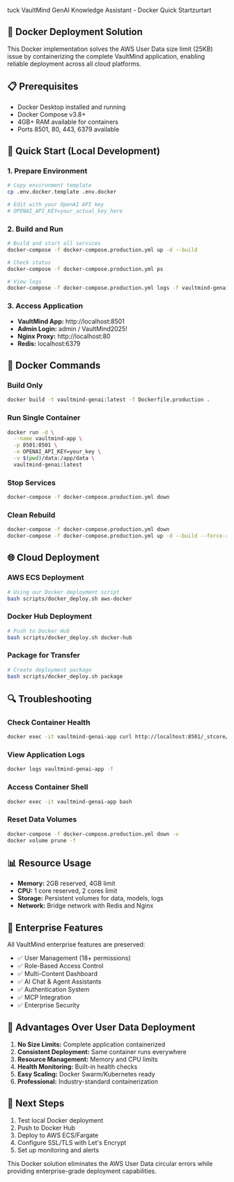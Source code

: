 tuck VaultMind GenAI Knowledge Assistant - Docker Quick Startzurtart

## 🚀 Docker Deployment Solution

This Docker implementation solves the AWS User Data size limit (25KB) issue by containerizing the complete VaultMind application, enabling reliable deployment across all cloud platforms.

## 📋 Prerequisites

- Docker Desktop installed and running
- Docker Compose v3.8+
- 4GB+ RAM available for containers
- Ports 8501, 80, 443, 6379 available

## 🎯 Quick Start (Local Development)

### 1. Prepare Environment
```bash
# Copy environment template
cp .env.docker.template .env.docker

# Edit with your OpenAI API key
# OPENAI_API_KEY=your_actual_key_here
```

### 2. Build and Run
```bash
# Build and start all services
docker-compose -f docker-compose.production.yml up -d --build

# Check status
docker-compose -f docker-compose.production.yml ps

# View logs
docker-compose -f docker-compose.production.yml logs -f vaultmind-genai
```

### 3. Access Application
- **VaultMind App:** http://localhost:8501
- **Admin Login:** admin / VaultMind2025!
- **Nginx Proxy:** http://localhost:80
- **Redis:** localhost:6379

## 🔧 Docker Commands

### Build Only
```bash
docker build -t vaultmind-genai:latest -f Dockerfile.production .
```

### Run Single Container
```bash
docker run -d \
  --name vaultmind-app \
  -p 8501:8501 \
  -e OPENAI_API_KEY=your_key \
  -v $(pwd)/data:/app/data \
  vaultmind-genai:latest
```

### Stop Services
```bash
docker-compose -f docker-compose.production.yml down
```

### Clean Rebuild
```bash
docker-compose -f docker-compose.production.yml down
docker-compose -f docker-compose.production.yml up -d --build --force-recreate
```

## 🌐 Cloud Deployment

### AWS ECS Deployment
```bash
# Using our Docker deployment script
bash scripts/docker_deploy.sh aws-docker
```

### Docker Hub Deployment
```bash
# Push to Docker Hub
bash scripts/docker_deploy.sh docker-hub
```

### Package for Transfer
```bash
# Create deployment package
bash scripts/docker_deploy.sh package
```

## 🔍 Troubleshooting

### Check Container Health
```bash
docker exec -it vaultmind-genai-app curl http://localhost:8501/_stcore/health
```

### View Application Logs
```bash
docker logs vaultmind-genai-app -f
```

### Access Container Shell
```bash
docker exec -it vaultmind-genai-app bash
```

### Reset Data Volumes
```bash
docker-compose -f docker-compose.production.yml down -v
docker volume prune -f
```

## 📊 Resource Usage

- **Memory:** 2GB reserved, 4GB limit
- **CPU:** 1 core reserved, 2 cores limit
- **Storage:** Persistent volumes for data, models, logs
- **Network:** Bridge network with Redis and Nginx

## 🎯 Enterprise Features

All VaultMind enterprise features are preserved:
- ✅ User Management (18+ permissions)
- ✅ Role-Based Access Control
- ✅ Multi-Content Dashboard
- ✅ AI Chat & Agent Assistants
- ✅ Authentication System
- ✅ MCP Integration
- ✅ Enterprise Security

## 🚀 Advantages Over User Data Deployment

1. **No Size Limits:** Complete application containerized
2. **Consistent Deployment:** Same container runs everywhere
3. **Resource Management:** Memory and CPU limits
4. **Health Monitoring:** Built-in health checks
5. **Easy Scaling:** Docker Swarm/Kubernetes ready
6. **Professional:** Industry-standard containerization

## 📝 Next Steps

1. Test local Docker deployment
2. Push to Docker Hub
3. Deploy to AWS ECS/Fargate
4. Configure SSL/TLS with Let's Encrypt
5. Set up monitoring and alerts

This Docker solution eliminates the AWS User Data circular errors while providing enterprise-grade deployment capabilities.
